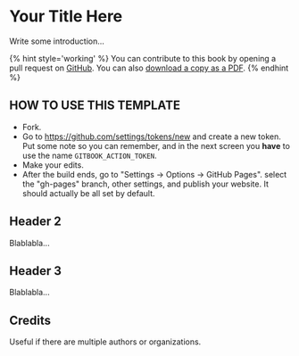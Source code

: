 # Your Title Here

Write some introduction...

{% hint style='working' %}
You can contribute to this book by opening a pull request on [GitHub](https://github.com/yourname/yourrepo).
You can also [download a copy as a PDF](https://yourdomain.com/book-name.pdf).
{% endhint %}

## HOW TO USE THIS TEMPLATE

- Fork.
- Go to https://github.com/settings/tokens/new and create a new token. Put some note so you can remember, and in the next screen you **have** to use the name `GITBOOK_ACTION_TOKEN`.
- Make your edits.
- After the build ends, go to "Settings -> Options -> GitHub Pages". select the "gh-pages" branch, other settings, and publish your website. It should actually be all set by default.

## Header 2

Blablabla...

## Header 3

Blablabla...

## Credits

Useful if there are multiple authors or organizations.
